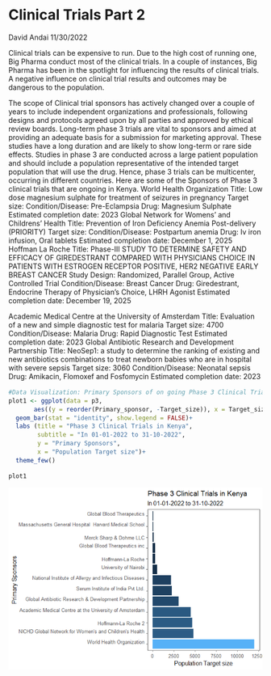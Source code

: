 Clinical Trials Part 2
================
David Andai
11/30/2022

Clinical trials can be expensive to run. Due to the high cost of running
one, Big Pharma conduct most of the clinical trials. In a couple of
instances, Big Pharma has been in the spotlight for influencing the
results of clinical trials. A negative influence on clinical trial
results and outcomes may be dangerous to the population.

The scope of Clinical trial sponsors has actively changed over a couple
of years to include independent organizations and professionals,
following designs and protocols agreed upon by all parties and approved
by ethical review boards. Long-term phase 3 trials are vital to sponsors
and aimed at providing an adequate basis for a submission for marketing
approval. These studies have a long duration and are likely to show
long-term or rare side effects. Studies in phase 3 are conducted across
a large patient population and should include a population
representative of the intended target population that will use the drug.
Hence, phase 3 trials can be multicenter, occurring in different
countries. Here are some of the Sponsors of Phase 3 clinical trials that
are ongoing in Kenya. World Health Organization Title: Low dose
magnesium sulphate for treatment of seizures in pregnancy Target size:
Condition/Disease: Pre-Eclampsia Drug: Magnesium Sulphate Estimated
completion date: 2023 Global Network for Womens’ and Childrens’ Health
Title: Prevention of Iron Deficiency Anemia Post-delivery (PRIORITY)
Target size: Condition/Disease: Postpartum anemia Drug: Iv iron
infusion, Oral tablets Estimated completion date: December 1, 2025
Hoffman La Roche Title: Phase-III STUDY TO DETERMINE SAFETY AND EFFICACY
OF GIREDESTRANT COMPARED WITH PHYSICIANS CHOICE IN PATIENTS WITH
ESTROGEN RECEPTOR POSITIVE, HER2 NEGATIVE EARLY BREAST CANCER Study
Design: Randomized, Parallel Group, Active Controlled Trial
Condition/Disease: Breast Cancer Drug: Giredestrant, Endocrine Therapy
of Physician’s Choice, LHRH Agonist Estimated completion date: December
19, 2025

Academic Medical Centre at the University of Amsterdam Title: Evaluation
of a new and simple diagnostic test for malaria Target size: 4700
Condition/Disease: Malaria Drug: Rapid Diagnostic Test Estimated
completion date: 2023 Global Antibiotic Research and Development
Partnership Title: NeoSep1: a study to determine the ranking of existing
and new antibiotics combinations to treat newborn babies who are in
hospital with severe sepsis Target size: 3060 Condition/Disease:
Neonatal sepsis Drug: Amikacin, Flomoxef and Fosfomycin Estimated
completion date: 2023

``` r
#Data Visualization: Primary Sponsors of on going Phase 3 Clinical Trials in Kenya
plot1 <- ggplot(data = p3,
       aes((y = reorder(Primary_sponsor, -Target_size)), x = Target_size, fill = Target_size))+
  geom_bar(stat = "identity", show.legend = FALSE)+
  labs (title = "Phase 3 Clinical Trials in Kenya",
        subtitle = "In 01-01-2022 to 31-10-2022",
        y = "Primary Sponsors",
        x = "Population Target size")+
  theme_few()
```

``` r
plot1
```

![](Clinicals2_files/figure-gfm/unnamed-chunk-5-1.png)<!-- -->
